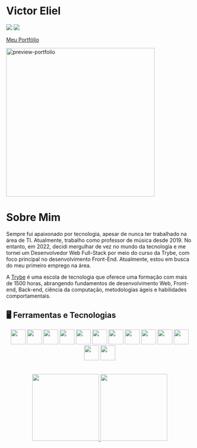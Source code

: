 # Victor Eliel
<a href = "mailto:victorefm@gmail.com" target="_blank"><img src="https://img.shields.io/badge/Gmail-D14836?style=for-the-badge&logo=gmail&logoColor=white" target="_blank"></a>
<a href="https://www.linkedin.com/in/victor-eliel/" target="blank"><img src="https://img.shields.io/badge/-LinkedIn-%230077B5?style=for-the-badge&logo=linkedin&logoColor=white" target="_blank"></a>

<div>
  
[Meu Portfólio](https://victoreliel-portfolio.vercel.app)

<a href="https://victoreliel-portfolio.vercel.app" target="_blank"><img src="https://s12.gifyu.com/images/Su8i8.png" alt="preview-portfolio" border="0" width="400"/></a>

</div>

  
# Sobre Mim

Sempre fui apaixonado por tecnologia, apesar de nunca ter trabalhado na área de TI. Atualmente, trabalho como professor de música desde 2019. No entanto, em 2022, decidi mergulhar de vez no mundo da tecnologia e me tornei um Desenvolvedor Web Full-Stack por meio do curso da Trybe, com foco principal no desenvolvimento Front-End. Atualmente, estou em busca do meu primeiro emprego na área.

A <a href="https://www.betrybe.com/" target="_blank">Trybe</a> é uma escola de tecnologia que oferece uma formação com mais de 1500 horas, abrangendo fundamentos de desenvolvimento Web, Front-end, Back-end, ciência da computação, metodologias ágeis e habilidades comportamentais.

## 🖥️ Ferramentas e Tecnologias

<div align="center">

<img src="https://cdn.jsdelivr.net/gh/devicons/devicon/icons/react/react-original.svg" width="40" height="40"/>
<img src="https://cdn.jsdelivr.net/gh/devicons/devicon/icons/javascript/javascript-plain.svg" target="_blank" width="40" height="40"/>
<img src="https://cdn.jsdelivr.net/gh/devicons/devicon/icons/html5/html5-plain.svg" width="40" height="40"/>
<img src="https://cdn.jsdelivr.net/gh/devicons/devicon/icons/css3/css3-plain.svg" width="40" height="40"/>
<img src="https://cdn.jsdelivr.net/gh/devicons/devicon/icons/jest/jest-plain.svg" width="40" height="40"/>
<img src="https://cdn.jsdelivr.net/gh/devicons/devicon/icons/git/git-original.svg" width="40" height="40"/>
<img src="https://cdn.jsdelivr.net/gh/devicons/devicon/icons/redux/redux-original.svg" width="40" height="40"/>
<img src="https://cdn.jsdelivr.net/gh/devicons/devicon/icons/typescript/typescript-original.svg" width="40" height ="40"/>
<img src="https://cdn.jsdelivr.net/gh/devicons/devicon/icons/docker/docker-original.svg" width="40" height="40"/>
<img src="https://cdn.jsdelivr.net/gh/devicons/devicon/icons/nodejs/nodejs-original.svg" width="40" height="40"/>
<img src="https://cdn.jsdelivr.net/gh/devicons/devicon/icons/mongodb/mongodb-original.svg" width="40" height="40"/>
<img src="https://cdn.jsdelivr.net/gh/devicons/devicon/icons/mysql/mysql-original.svg" width="40" height="40"/>
<img src="https://cdn.jsdelivr.net/gh/devicons/devicon/icons/python/python-original.svg" width="40" height="40"/>
</div>

<br/>
<br/>

<div align="center">
<a href="https://github.com/victoreliel" target="_blank">
<img height="180em" src="https://github-readme-stats-sigma-five.vercel.app/api/top-langs/?username=victoreliel&layout=compact"/>
<img height="180em" src="https://github-readme-stats-sigma-five.vercel.app/api?username=victoreliel&show_icons=true&theme=dracula&include_all_commits=true&count_private=true"/>
</div>
